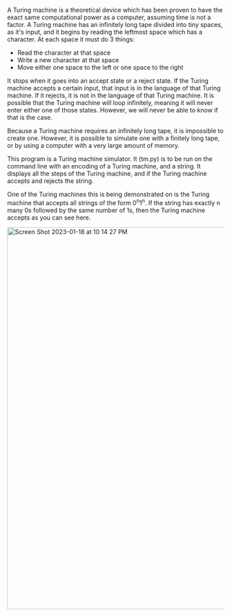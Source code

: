 A Turing machine is a theoretical device which has been proven to have the exact same computational power as a computer, assuming time is not a factor. 
A Turing machine has an infinitely long tape divided into tiny spaces, as it's input, and it begins by reading the leftmost space which has a character. At each space it must do 3 things:
- Read the character at that space
- Write a new character at that space
- Move either one space to the left or one space to the right

It stops when it goes into an accept state or a reject state. If the Turing machine accepts a certain input, that input is in the language of that Turing machine. If it rejects, it is not in the language of that Turing machine. It is possible that the Turing machine will loop infinitely, meaning it will never enter either one of those states. However, we will never be able to know if that is the case.

Because a Turing machine requires an infinitely long tape, it is impossible to create one. However, it is possible to simulate one with a finitely long tape, or by using a computer with a very large amount of memory.

This program is a Turing machine simulator. It (tm.py) is to be run on the command line with an encoding of a Turing machine, and a string. It displays all the steps of the Turing machine, and if the Turing machine accepts and rejects the string.

One of the Turing machines this is being demonstrated on is the Turing machine that accepts all strings of the form 0<sup>n</sup>1<sup>n</sup>. If the string has exactly n many 0s followed by the same number of 1s, then the Turing machine accepts as you can see here.

<img width="885" alt="Screen Shot 2023-01-18 at 10 14 27 PM" src="https://user-images.githubusercontent.com/76747943/213348299-fecb020d-ff1d-43fe-8ed4-fbfb42f0bf6e.png">
